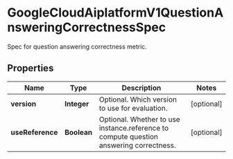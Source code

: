 

# GoogleCloudAiplatformV1QuestionAnsweringCorrectnessSpec

Spec for question answering correctness metric.

## Properties

| Name | Type | Description | Notes |
|------------ | ------------- | ------------- | -------------|
|**version** | **Integer** | Optional. Which version to use for evaluation. |  [optional] |
|**useReference** | **Boolean** | Optional. Whether to use instance.reference to compute question answering correctness. |  [optional] |



